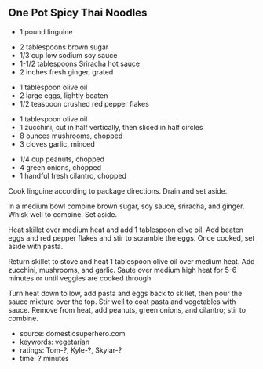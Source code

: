 One Pot Spicy Thai Noodles
--------------------------

- 1 pound linguine
<!-- -->
- 2 tablespoons brown sugar
- 1/3 cup low sodium soy sauce
- 1-1/2 tablespoons Sriracha hot sauce
- 2 inches fresh ginger, grated
<!-- -->
- 1 tablespoon olive oil
- 2 large eggs, lightly beaten
- 1/2 teaspoon crushed red pepper flakes
<!-- -->
- 1 tablespoon olive oil
- 1 zucchini, cut in half vertically, then sliced in half circles
- 8 ounces mushrooms, chopped
- 3 cloves garlic, minced
<!-- -->
- 1/4 cup peanuts, chopped
- 4 green onions, chopped
- 1 handful fresh cilantro, chopped


Cook linguine according to package directions. Drain and set aside.

In a medium bowl combine brown sugar, soy sauce, sriracha, and ginger.
Whisk well to combine.  Set aside.

Heat skillet over medium heat and add 1 tablespoon olive oil.  Add
beaten eggs and red pepper flakes and stir to scramble the eggs.  Once
cooked, set aside with pasta.

Return skillet to stove and heat 1 tablespoon olive oil over medium
heat.  Add zucchini, mushrooms, and garlic.  Saute over medium high
heat for 5-6 minutes or until veggies are cooked through.

Turn heat down to low, add pasta and eggs back to skillet, then pour
the sauce mixture over the top.  Stir well to coat pasta and
vegetables with sauce.  Remove from heat, add peanuts, green onions,
and cilantro; stir to combine.

- source: domesticsuperhero.com
- keywords: vegetarian
- ratings: Tom-?, Kyle-?, Skylar-?
- time: ? minutes
